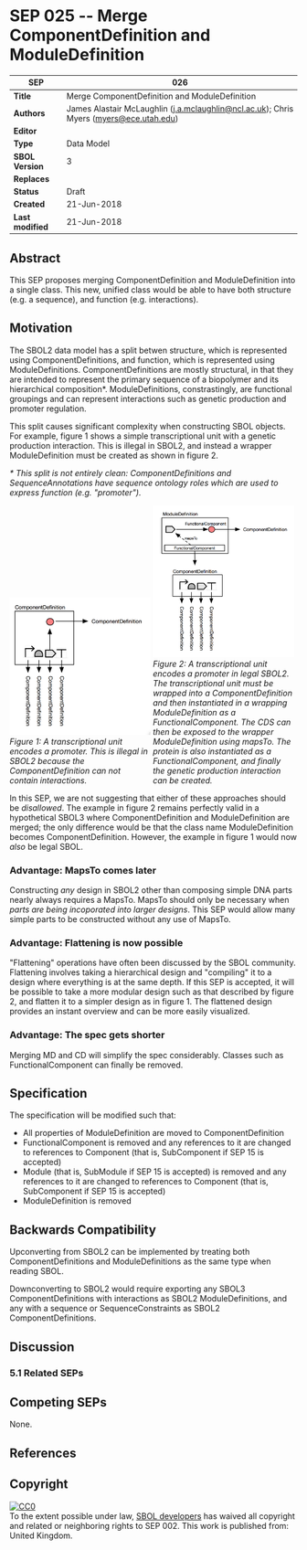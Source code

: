 SEP 025 -- Merge ComponentDefinition and ModuleDefinition
===================================

SEP                     | 026
----------------------|--------------
**Title**                | Merge ComponentDefinition and ModuleDefinition
**Authors**           | James Alastair McLaughlin (j.a.mclaughlin@ncl.ac.uk); Chris Myers (myers@ece.utah.edu)
**Editor**            | 
**Type**               | Data Model
**SBOL Version** | 3
**Replaces**        | 
**Status**             | Draft
**Created**          | 21-Jun-2018
**Last modified**  | 21-Jun-2018

## Abstract

This SEP proposes merging ComponentDefinition and ModuleDefinition into a single class. This new, unified class would be able to have both structure (e.g. a sequence), and function (e.g. interactions).


## Motivation

The SBOL2 data model has a split betwen structure, which is represented using ComponentDefinitions, and function, which is represented using ModuleDefinitions. ComponentDefinitions are mostly structural, in that they are intended to represent the primary sequence of a biopolymer and its hierarchical composition*. ModuleDefinitions, constrastingly, are functional groupings and can represent interactions such as genetic production and promoter regulation.

This split causes significant complexity when constructing SBOL objects. For example, figure 1 shows a simple transcriptional unit with a genetic production interaction. This is illegal in SBOL2, and instead a wrapper ModuleDefinition must be created as shown in figure 2.

<i>* This split is not entirely clean: ComponentDefinitions and SequenceAnnotations have sequence ontology roles which are used to express function (e.g. "promoter").</i>
 
<div style="width:49%;display:inline-block;">
<img src="images/sep_026_ex2.png" /><br>
<i>Figure 1: A transcriptional unit encodes a promoter. This is illegal in SBOL2 because the ComponentDefinition can not contain interactions.</i>
</div>

<div style="width:49%;display:inline-block;">
<img src="images/sep_026_ex1.png" /><br>
<i>Figure 2: A transcriptional unit encodes a promoter in legal SBOL2. The transcriptional unit must be wrapped into a ComponentDefinition and then instantiated in a wrapping ModuleDefinition as a FunctionalComponent. The CDS can then be exposed to the wrapper ModuleDefinition using mapsTo. The protein is also instantiated as a FunctionalComponent, and finally the genetic production interaction can be created.</i>
</div>

In this SEP, we are not suggesting that either of these approaches should be *disallowed*. The example in figure 2 remains perfectly valid in a hypothetical SBOL3 where ComponentDefinition and ModuleDefinition are merged; the only difference would be that the class name ModuleDefinition becomes ComponentDefinition. However, the example in figure 1 would now *also* be legal SBOL.


### Advantage: MapsTo comes later

Constructing *any* design in SBOL2 other than composing simple DNA parts nearly always requires a MapsTo. MapsTo should only be necessary when *parts are being incoporated into larger designs*. This SEP would allow many simple parts to be constructed without any use of MapsTo.


### Advantage: Flattening is now possible

"Flattening" operations have often been discussed by the SBOL community. Flattening involves taking a hierarchical design and "compiling" it to a design where everything is at the same depth.  If this SEP is accepted, it will be possible to take a more modular design such as that described by figure 2, and flatten it to a simpler design as in figure 1.  The flattened design provides an instant overview and can be more easily visualized.


### Advantage: The spec gets shorter

Merging MD and CD will simplify the spec considerably. Classes such as FunctionalComponent can finally be removed.



## Specification 

The specification will be modified such that:

* All properties of ModuleDefinition are moved to ComponentDefinition
* FunctionalComponent is removed and any references to it are changed to references to Component (that is, SubComponent if SEP 15 is accepted)
* Module (that is, SubModule if SEP 15 is accepted) is removed and any references to it are changed to references to Component  (that is, SubComponent if SEP 15 is accepted)
* ModuleDefinition is removed


## Backwards Compatibility <a name='compatibility'></a>

Upconverting from SBOL2 can be implemented by treating both ComponentDefinitions and ModuleDefinitions as the same type when reading SBOL.

Downconverting to SBOL2 would require exporting any SBOL3 ComponentDefinitions with interactions as SBOL2 ModuleDefinitions, and any with a sequence or SequenceConstraints as SBOL2 ComponentDefinitions.

## Discussion <a name='discussion'></a>

### 5.1 Related SEPs


## Competing SEPs <a name='competing_seps'></a>

None.

References <a name='references'></a>
----------------

Copyright <a name='copyright'></a>
-------------

<p xmlns:dct="http://purl.org/dc/terms/" xmlns:vcard="http://www.w3.org/2001/vcard-rdf/3.0#">
  <a rel="license"
     href="http://creativecommons.org/publicdomain/zero/1.0/">
    <img src="http://i.creativecommons.org/p/zero/1.0/88x31.png" style="border-style: none;" alt="CC0" />
  </a>
  <br />
  To the extent possible under law,
  <a rel="dct:publisher"
     href="sbolstandard.org">
    <span property="dct:title">SBOL developers</span></a>
  has waived all copyright and related or neighboring rights to
  <span property="dct:title">SEP 002</span>.
This work is published from:
<span property="vcard:Country" datatype="dct:ISO3166"
      content="US" about="sbolstandard.org">
  United Kingdom</span>.
</p>


